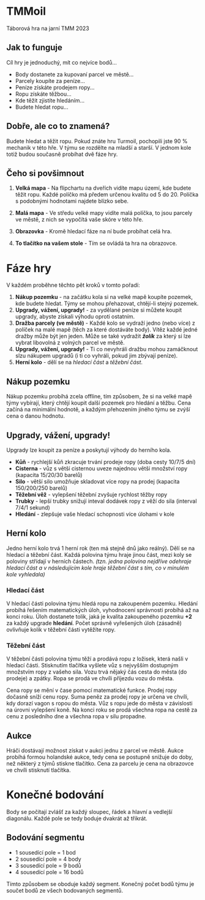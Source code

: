 # TMMoil
Táborová hra na jarní TMM 2023
## Jak to funguje
Cíl hry je jednoduchý, mít co nejvíce bodů...

- Body dostanete za kupovaní parcel ve městě...
- Parcely koupíte za peníze...
- Peníze získáte prodejem ropy...
- Ropu získáte těžbou...
- Kde těžit zjistíte hledáním...
- Budete hledat ropu...

## Dobře, ale co to znamená?
Budete hledat a těžit ropu. Pokud znáte hru Turmoil, pochopili jste 90 % mechanik v této hře. V týmu se rozdělte na mladší a starší. V jednom kole totiž budou současně probíhat dvě fáze hry.

## Čeho si povšimnout
1. **Velká mapa** - Na flipchartu na dveřích vidíte mapu území, kde budete těžit ropu. Každé políčko má předem určenou kvalitu od 5 do 20. Políčka s podobnými hodnotami najdete blízko sebe.

2.  **Malá mapa** - Ve středu velké mapy vidíte malá políčka, to jsou parcely ve městě, z nich se vypočítá vaše skóre v této hře.
3.  **Obrazovka** - Kromě hledací fáze na ní bude probíhat celá hra.
4.  **To tlačítko na vašem stole** - Tím se ovládá ta hra na obrazovce.

# Fáze hry

V každém proběhne těchto pět kroků v tomto pořadí:
1. **Nákup pozemku** - na začátku kola si na velké mapě koupíte pozemek, kde budete hledat. Týmy se mohou přehazovat, chtějí-li stejný pozemek.
2. **Upgrady, vážení, upgrady!** - za vydělané peníze si můžete koupit upgrady, abyste získali výhodu oproti ostatním.
3. **Dražba parcely (ve městě)** - Každé kolo se vydraží jedno (nebo více) z políček na malé mapě (těch za které dostáváte body). Vítěz každé jedné dražby může být jen jeden. Může se také vydražit ***žolík*** za který si lze vybrat libovolná z volných parcel ve městě.
4. **Upgrady, vážení, upgrady!** - Ti co nevyhráli dražbu mohou zamáčknout slzu nákupem upgradů (i ti co vyhráli, pokud jim zbývají peníze).
5. **Herní kolo** - dělí se na *hledací část* a *těžební část*.

## Nákup pozemku
Nákup pozemku probíhá zcela offline, tím způsobem, že si na velké mapě týmy vybírají, který chtějí koupit další pozemek pro hledání a těžbu. Cena začíná na minimální hodnotě, a každým přehozením jiného týmu se zvýší cena o danou hodnotu.


## Upgrady, vážení, upgrady!
Upgrady lze koupit za peníze a poskytují výhody do herního kola.
- **Kůň** - rychlejší kůň zkracuje trvání prodeje ropy (doba cesty 10/7/5 dní)
- **Cisterna** - vůz s větší cisternou uveze najednou větší množství ropy (kapacita 15/20/30 barelů)
- **Silo** -  větší silo umožňuje skladovat více ropy na prodej (kapacita 150/200/250 barelů)
- **Těžební věž** - vylepšení těžební zvyšuje rychlost těžby ropy
- **Trubky** - lepší trubky snižují inteval dodávek ropy z věží do sila (interval 7/4/1 sekund)
- **Hledání** - zlepšuje vaše hledací schopnosti více úlohami v kole
## Herní kolo
Jedno herní kolo trvá 1 herní rok (ten má stejně dnů jako reálný). Dělí se na hledací a těžební část. Každá polovina týmu hraje jinou část, mezi koly se poloviny střídají v herních částech. *(tzn. jedna polovina nejdříve odehraje hledací část a v následujícím kole hraje těžební část s tím, co v minulém kole vyhledala)* 

### Hledací část
V hledací části polovina týmu hledá ropu na zakoupeném pozemku. Hledání probíhá řešením matematických úloh, vyhodnocení správnosti probíhá až na konci roku. Úloh dostanete tolik, jaká je kvalita zakoupeného pozemku **+2** za každý upgrade **hledání**. Počet správně vyřešených úloh (zásadně) ovlivňuje kolik v těžební části vytěžíte ropy.
### Těžební část
V těžební části polovina týmu těží a prodává ropu z ložisek, která našli v hledací části. Stisknutím tlačítka vyšlete vůz s nejvyšším dostupným množstvím ropy z vašeho sila. Vozu trvá nějaký čás cesta do města (do prodeje) a zpátky. Ropa se prodá ve chvíli příjezdu vozu do města.

Cena ropy se mění v čase pomocí matematické funkce. Prodej ropy dočasně sníží cenu ropy. Suma peněz za prodej ropy je určena ve chvíli, kdy dorazí vagon s ropou do města. Vůz s ropu jede do města v závislosti na úrovni vylepšení koně. Na konci roku se prodá všechna ropa na cestě za cenu z posledního dne a všechna ropa v silu propadne.
## Aukce
Hráči dostávají možnost získat v aukci jednu z parcel ve městě. Aukce probíhá formou holandské aukce, tedy cena se postupně snižuje do doby, než některý z týmů stiskne tlačítko. Cena za parcelu je cena na obrazovce ve chvíli stisknutí tlačítka.

# Konečné bodování
Body se počítají zvlášť za každý sloupec, řádek a hlavní a vedlejší diagonálu. Každé pole se tedy boduje dvakrát až třikrát. 

## Bodování segmentu

- 1 sousedící pole = 1 bod
- 2 sousedící pole = 4 body
- 3 sousedící pole = 9 bodů
- 4 sousedící pole = 16 bodů

Tímto způsobem se oboduje každý segment. Konečný počet bodů týmu je součet bodů ze všech bodovaných segmentů.
